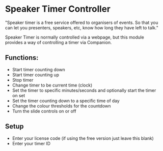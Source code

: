 # Speaker Timer Controller
"Speaker timer is a free service offered to organisers of events. So that you can let you presenters, speakers, etc, know how long they have left to talk."

Speaker Timer is normally controlled via a webpage, but this module provides a way of controlling a timer via Companion.

## Functions:

- Start timer counting down
- Start timer counting up
- Stop timer
- Change timer to be current time (clock)
- Set the timer to specific minutes/seconds and optionally start the timer on set
- Set the timer counting down to a specific time of day
- Change the colour thresholds for the countdown
- Turn the slide controls on or off

## Setup

- Enter your license code (if using the free version just leave this blank)
- Enter your timer ID
